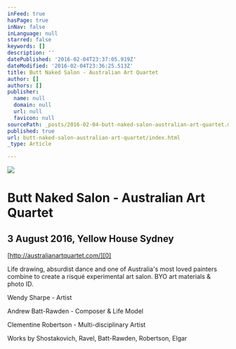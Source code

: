 ```yaml
---
inFeed: true
hasPage: true
inNav: false
inLanguage: null
starred: false
keywords: []
description: ''
datePublished: '2016-02-04T23:37:05.919Z'
dateModified: '2016-02-04T23:36:25.513Z'
title: Butt Naked Salon - Australian Art Quartet
author: []
authors: []
publisher:
  name: null
  domain: null
  url: null
  favicon: null
sourcePath: _posts/2016-02-04-butt-naked-salon-australian-art-quartet.md
published: true
url: butt-naked-salon-australian-art-quartet/index.html
_type: Article

---
```

![](https://the-grid-user-content.s3-us-west-2.amazonaws.com/110e0baa-90c9-4fe7-8711-5a75983f4ad7.jpg)

# Butt Naked Salon - Australian Art Quartet

## 3 August 2016, Yellow House Sydney

[http://australianartquartet.com/][0]

Life drawing, absurdist dance and one of Australia's most loved painters combine to create a risqué experimental art salon. BYO art materials & photo ID.

Wendy Sharpe - Artist

[][1]

Andrew Batt-Rawden - Composer & Life Model

Clementine Robertson - Multi-disciplinary Artist

Works by Shostakovich, Ravel, Batt-Rawden, Robertson, Elgar

[0]: http://australianartquartet.com/
[1]: http://www.chronologyarts.net/content/andrew-batt-rawden